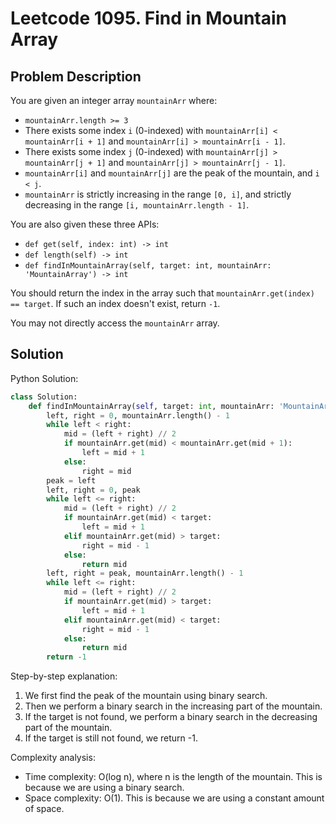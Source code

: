 # Leetcode 1095. Find in Mountain Array

## Problem Description
You are given an integer array `mountainArr` where:
- `mountainArr.length >= 3`
- There exists some index `i` (0-indexed) with `mountainArr[i] < mountainArr[i + 1]` and `mountainArr[i] > mountainArr[i - 1]`.
- There exists some index `j` (0-indexed) with `mountainArr[j] > mountainArr[j + 1]` and `mountainArr[j] > mountainArr[j - 1]`.
- `mountainArr[i]` and `mountainArr[j]` are the peak of the mountain, and `i < j`.
- `mountainArr` is strictly increasing in the range `[0, i]`, and strictly decreasing in the range `[i, mountainArr.length - 1]`.

You are also given these three APIs:
- `def get(self, index: int) -> int`
- `def length(self) -> int`
- `def findInMountainArray(self, target: int, mountainArr: 'MountainArray') -> int`

You should return the index in the array such that `mountainArr.get(index) == target`. If such an index doesn't exist, return `-1`.

You may not directly access the `mountainArr` array.

## Solution
Python Solution:
```python
class Solution:
    def findInMountainArray(self, target: int, mountainArr: 'MountainArray') -> int:
        left, right = 0, mountainArr.length() - 1
        while left < right:
            mid = (left + right) // 2
            if mountainArr.get(mid) < mountainArr.get(mid + 1):
                left = mid + 1
            else:
                right = mid
        peak = left
        left, right = 0, peak
        while left <= right:
            mid = (left + right) // 2
            if mountainArr.get(mid) < target:
                left = mid + 1
            elif mountainArr.get(mid) > target:
                right = mid - 1
            else:
                return mid
        left, right = peak, mountainArr.length() - 1
        while left <= right:
            mid = (left + right) // 2
            if mountainArr.get(mid) > target:
                left = mid + 1
            elif mountainArr.get(mid) < target:
                right = mid - 1
            else:
                return mid
        return -1
```

Step-by-step explanation:
1. We first find the peak of the mountain using binary search.
2. Then we perform a binary search in the increasing part of the mountain.
3. If the target is not found, we perform a binary search in the decreasing part of the mountain.
4. If the target is still not found, we return -1.

Complexity analysis:
- Time complexity: O(log n), where n is the length of the mountain. This is because we are using a binary search.
- Space complexity: O(1). This is because we are using a constant amount of space.